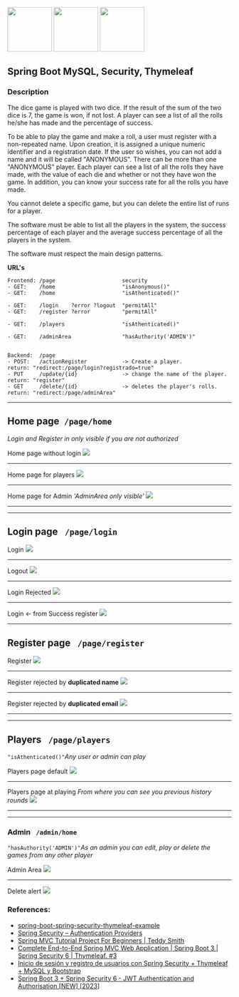 
<p float="left">
  <img src="src/main/resources/readme/readmeImages/springSecurity.png" width="100" />
  <img src="src/main/resources/readme/readmeImages/mysql.png" width="100" />
  <img src="src/main/resources/readme/readmeImages/thymeleaf.png" width="100" />
</p>

## Spring Boot MySQL, Security, Thymeleaf

### Description
The dice game is played with two dice. If the result of the sum of the two dice is 7, the game is won, if not lost. A player can see a list of all the rolls he/she has made and the percentage of success.

To be able to play the game and make a roll, a user must register with a non-repeated name. Upon creation, it is assigned a unique numeric identifier and a registration date. If the user so wishes, you can not add a name and it will be called "ANONYMOUS". There can be more than one "ANONYMOUS" player.
Each player can see a list of all the rolls they have made, with the value of each die and whether or not they have won the game. In addition, you can know your success rate for all the rolls you have made.

You cannot delete a specific game, but you can delete the entire list of runs for a player.

The software must be able to list all the players in the system, the success percentage of each player and the average success percentage of all the players in the system.

The software must respect the main design patterns.

**URL's** 

    Frontend: /page                     security
    - GET:    /home                     "isAnonymous()"
    - GET:    /home                     "isAthenticated()"

    - GET:    /login    ?error ?logout  "permitAll"
    - GET:    /register ?error          "permitAll"

    - GET:    /players                  "isAthenticated()"

    - GET:    /adminArea                "hasAuthority('ADMIN')"


    Backend:  /page
    - POST:   /actionRegister           -> Create a player.                 return: "redirect:/page/login?registrado=true"
    - PUT     /update/{id}              -> change the name of the player.   return: "register"
    - GET     /delete/{id}              -> deletes the player's rolls.      return: "redirect:/page/adminArea"


<hr>


## Home page``` /page/home```
*Login and Register in only visible if you are not authorized*


Home page without login 
![](src/main/resources/readme/screenShotProject/home_anonim.png)
<hr>

Home page for players
![](src/main/resources/readme/screenShotProject/home_user.png)
<hr>

Home page for Admin *'AdminArea only visible'*
![](src/main/resources/readme/screenShotProject/home_admin.png)

<hr>
<hr>


## Login page ``` /page/login```
Login
![](src/main/resources/readme/screenShotProject/login.png)
<hr>

Logout
![](src/main/resources/readme/screenShotProject/logout.png)
<hr>

Login Rejected
![](src/main/resources/readme/screenShotProject/login_rejected.png)
<hr>

Login <- from Success register
![](src/main/resources/readme/screenShotProject/login_rightRegister.png)

<hr>

## Register page ``` /page/register```
Register
![](src/main/resources/readme/screenShotProject/register.png)
<hr>

Register rejected by **duplicated name**
![](src/main/resources/readme/screenShotProject/register_rejected_username.png)
<hr>

Register rejected by **duplicated email**
![](src/main/resources/readme/screenShotProject/register_rejected_emial.png)

<hr>
<hr>

## Players ``` /page/players```  
```"isAthenticated()"```*Any user or admin can play*

Players page default
![](src/main/resources/readme/screenShotProject/play.png)
<hr>

Players page at playing
*From where you can see you previous history rounds*
![](src/main/resources/readme/screenShotProject/playing.png)

<hr><hr>


### Admin ``` /admin/home```   
```"hasAuthority('ADMIN')"```*As an admin you can edit, play or delete the games from any other player*

Admin Area
![](src/main/resources/readme/screenShotProject/adminArea.png)
<hr>

Delete alert
![](src/main/resources/readme/screenShotProject/deleteAdmin.png)



### References:
- [spring-boot-spring-security-thymeleaf-example](https://mkyong.com/spring-boot/spring-boot-spring-security-thymeleaf-example/)
- [Spring Security – Authentication Providers](https://www.geeksforgeeks.org/spring-security-authentication-providers/)
- [Spring MVC Tutorial Project For Beginners | Teddy Smith](https://www.youtube.com/playlist?list=PL82C6-O4XrHejlASdecIsroNEbZFYo_X1)
- [Complete End-to-End Spring MVC Web Application | Spring Boot 3 | Spring Security 6 | Thymeleaf. #3](https://www.youtube.com/watch?v=OmQPR1RwZ38)
- [Inicio de sesión y registro de usuarios con Spring Security + Thymeleaf + MySQL y Bootstrap](https://www.youtube.com/watch?v=0wTsLRxS3gA)
- [Spring Boot 3 + Spring Security 6 - JWT Authentication and Authorisation [NEW] [2023]](https://www.youtube.com/watch?v=KxqlJblhzfI&t=5691s)


